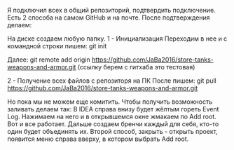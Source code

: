 Я подключил всех в общий репозиторий, подтвердить подключение. 
Есть 2 способа на самом GitHub и на почте. После подтверждения делаем:

На диске создаем любую папку. 
1 - Инициализация Переходим в нее и с командной строки пишем: 
git init 

Далее: 
git remote add origin https://github.com/JaBa2016/store-tanks-weapons-and-armor.git (ссылку берем с гитхаба это тестовая)

2 - Получение всех файлов с репозиторя на ПК После пишем: 
git pull https://github.com/JaBa2016/store-tanks-weapons-and-armor.git

Но пока мы не можем еще комитить. Чтобы получить возможность заливать делаем так: В IDEA справа внизу будет жёлтым гореть Event Log. Нажимаем на него и в открывшемся окне жмакаем по Add root. Вот и все работает. Дальше создаем бренчи каждый для себя, кто-то один будет объединять их.
Второй способ, закрыть - открыть проект, появится меню справа вверху, в котором выбрать Add root.